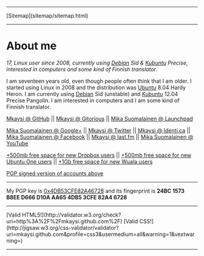<!DOCTYPE html> 
<html>
<head>
<meta charset="UTF-8" />
<meta name="description" content="A little information about me and links to my social media accounts and referral links to give you and me more space (or whatever they give) in different services :)" />
<meta name="keywords" content="about,me,Mkaysi,Mika,Suomalainen,GitHub,Gitorious,Google,Twitter,Identi.ca,Facebook,Last.fm,YouTube,Debian,Ubuntu,Linux,computers,Dropbox,Ubuntu,one,u1,Lacie,Wuala,valid,HTML5,referral,promo,code" />
<meta name="author" content="Mika Suomalainen" />
<link rel="canonical" href="http://mkaysi.github.com/index.html">
<title>Mkaysi's homepage</title>
<link rel="stylesheet" type="text/css" href="tyyli.css" />
</head>
<hr/>
[Sitemap](sitemap/sitemap.html)
<hr/>

# About me

<em>17, Linux user since 2008, currently using [Debian] Sid & [Kubuntu] Precise, interested in computers and some kind of Finnish translator.</em>

<!-- Now it's somewhere where I can copy-paste it easily to social media services :D -->

I am seventeen years old, even though people often think that I am older. I started using Linux in 2008 and the distribution was [Ubuntu] 8.04 Hardy Heron. I am currently using [Debian] Sid (unstable) and [Kubuntu] 12.04 Precise Pangolin. I am interested in computers and I am some kind of Finnish translator.

[Debian]:http://www.debian.org/
[Kubuntu]:http://www.kubuntu.org/
[Ubuntu]:http://www.ubuntu.com/

<a href="https://github.com/Mkaysi" >Mkaysi @ GitHub</a> || <a href="https://gitorious.org/~mkaysi" >Mkaysi @ Gitorious</a> || <a href="https://launchpad.net/~mkaysi" >Mika Suomalainen @ Launchpad</a> 

<a href="https://plus.google.com/113787158024729598288/posts" >Mika Suomalainen @ Google+</a> || <a href="https://twitter.com/Mkaysi" >Mkaysi @ Twitter</a> || <a href="https://identi.ca/mkaysi" >Mkaysi @ Identi.ca</a> || <a href="https://www.facebook.com/mika.suomalainen" >Mika Suomalainen @ Facebook</a> || <a href="http://www.last.fm/user/Mkaysi" >Mkaysi @ last.fm</a> || <a href="https://www.youtube.com/user/Mkaysi1" >Mika Suomalainen @ YouTube</a>

<a href="http://db.tt/y7fPYse" >+500mb free space for new Dropbox users</a> || <a href="https://one.ubuntu.com/referrals/referee/386817/" >+500mb free space for new Ubuntu One users</a> || <a href="http://www.wuala.com/referral/KBM7654P7HB37KBN4MCF" > +1Gb free space for new Wuala users </a>

[PGP signed version of accounts above](socialmedia.txt)

[GH pages]:http://pages.github.com/

<hr/>

My PGP key is [0x4DB53CFE82A46728] and its fingerprint is <strong>24BC 1573 B8EE D666 D10A  AA65 4DB5 3CFE 82A4 6728</strong>

[0x4DB53CFE82A46728]:PGP/0x82A46728.txt

<hr/>
<p>
[Valid HTML5!](http://validator.w3.org/check?uri=http%3A%2F%2Fmkaysi.github.com%2F)
[Valid CSS!](http://jigsaw.w3.org/css-validator/validator?uri=mkaysi.github.com&profile=css3&usermedium=all&warning=1&vextwarning=)
</p>
<hr/>
</body>
</HTML>
